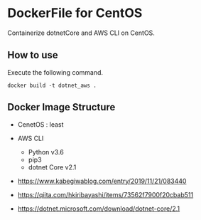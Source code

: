 # DockerFile for CentOS

Containerize dotnetCore and AWS CLI on CentOS.

## How to use
Execute the following command.

```
docker build -t dotnet_aws .
```
## Docker Image Structure
* CenetOS : least
* AWS CLI
  * Python v3.6
  * pip3
  * dotnet Core v2.1

* https://www.kabegiwablog.com/entry/2019/11/21/083440
* https://qiita.com/hkiribayashi/items/73562f7900f20cbab511
* https://dotnet.microsoft.com/download/dotnet-core/2.1
